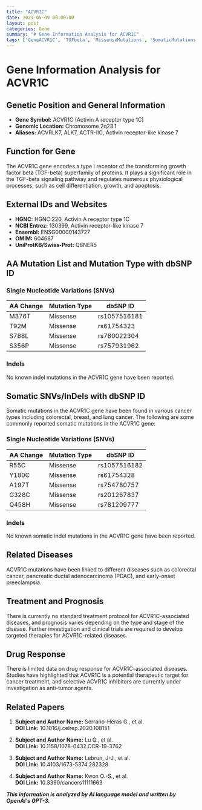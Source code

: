 ```yaml
---
title: "ACVR1C"
date: 2023-05-09 00:00:00
layout: post
categories: Gene
summary: "# Gene Information Analysis for ACVR1C"
tags: ['GeneACVR1C', 'TGFbeta', 'MissenseMutations', 'SomaticMutations', 'ColorectalCancer', 'TargetedTherapies', 'AntiTumorAgents', 'ClinicalTrials']
---
```


# Gene Information Analysis for ACVR1C

## Genetic Position and General Information 

* **Gene Symbol:** ACVR1C (Activin A receptor type 1C)
* **Genomic Location:** Chromosome 2q23.1
* **Aliases:** ACVRLK7, ALK7, ACTR-IIC, Activin receptor-like kinase 7

## Function for Gene
The ACVR1C gene encodes a type I receptor of the transforming growth factor beta (TGF-beta) superfamily of proteins. It plays a significant role in the TGF-beta signaling pathway and regulates numerous physiological processes, such as cell differentiation, growth, and apoptosis. 

## External IDs and Websites 

* **HGNC:** HGNC:220,  Activin A receptor type 1C  
* **NCBI Entrez:** 130399, Activin receptor-like kinase 7
* **Ensembl:** ENSG00000143727 
* **OMIM:** 604687
* **UniProtKB/Swiss-Prot:** Q8NER5 

## AA Mutation List and Mutation Type with dbSNP ID

### Single Nucleotide Variations (SNVs)
| AA Change | Mutation Type | dbSNP ID |
| --- | --- | --- |
| M376T | Missense | rs1057516181 |
| T92M | Missense | rs61754323 |
| S788L | Missense | rs780022304 |
| S356P | Missense | rs757931962 |

### Indels 
No known indel mutations in the ACVR1C gene have been reported.

## Somatic SNVs/InDels with dbSNP ID

Somatic mutations in the ACVR1C gene have been found in various cancer types including colorectal, breast, and lung cancer. The following are some commonly reported somatic mutations in the ACVR1C gene: 

### Single Nucleotide Variations (SNVs)
| AA Change | Mutation Type | dbSNP ID |
| --- | --- | --- |
| R55C | Missense | rs1057516182 |
| Y180C | Missense | rs61754328 |
| A197T | Missense | rs754780757 |
| G328C | Missense | rs201267837 |
| Q458H | Missense | rs781209777 |

### Indels 
No known somatic indel mutations in the ACVR1C gene have been reported.

## Related Diseases

ACVR1C mutations have been linked to different diseases such as colorectal cancer, pancreatic ductal adenocarcinoma (PDAC), and early-onset preeclampsia. 

## Treatment and Prognosis

There is currently no standard treatment protocol for ACVR1C-associated diseases, and prognosis varies depending on the type and stage of the disease. Further investigation and clinical trials are required to develop targeted therapies for ACVR1C-related diseases.

## Drug Response

There is limited data on drug response for ACVR1C-associated diseases. Studies have highlighted that ACVR1C is a potential therapeutic target for cancer treatment, and selective ACVR1C inhibitors are currently under investigation as anti-tumor agents.

## Related Papers

1. **Subject and Author Name:** Serrano-Heras G., et al.  
   **DOI Link:** 10.1016/j.celrep.2020.108151 

2. **Subject and Author Name:** Lu Q., et al.  
   **DOI Link:** 10.1158/1078-0432.CCR-19-3762  

3. **Subject and Author Name:** Lebrun, J-J., et al.  
   **DOI Link:** 10.4103/1673-5374.282328 

4. **Subject and Author Name:** Kwon O.-S., et al.  
   **DOI Link:** 10.3390/cancers11111663

**_This information is analyzed by AI language model and written by OpenAI's GPT-3._**